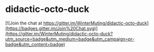 # didactic-octo-duck

[![Join the chat at https://gitter.im/WinterMuting/didactic-octo-duck](https://badges.gitter.im/Join%20Chat.svg)](https://gitter.im/WinterMuting/didactic-octo-duck?utm_source=badge&utm_medium=badge&utm_campaign=pr-badge&utm_content=badge)

